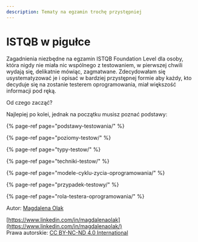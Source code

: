 ```yaml
---
description: Tematy na egzamin trochę przystępniej
---
```


# ISTQB w pigułce

Zagadnienia niezbędne na egzamin ISTQB Foundation Level dla osoby, która nigdy nie miała nic wspólnego z testowaniem, w pierwszej chwili wydają się, delikatnie mówiąc, zagmatwane. Zdecydowałam się usystematyzować je i opisać w bardziej przystępnej formie aby każdy, kto decyduje się na zostanie testerem oprogramowania, miał większość informacji pod ręką. 

Od czego zacząć?

Najlepiej po kolei, jednak na początku musisz poznać podstawy:

{% page-ref page="podstawy-testowania/" %}

{% page-ref page="poziomy-testow/" %}

{% page-ref page="typy-testow/" %}

{% page-ref page="techniki-testow/" %}

{% page-ref page="modele-cyklu-zycia-oprogramowania/" %}

{% page-ref page="przypadek-testowy/" %}

{% page-ref page="rola-testera-oprogramowania/" %}





Autor: [Magdalena Olak](https://www.linkedin.com/in/magdalenaolak/)

[https://www.linkedin.com/in/magdalenaolak](https://www.linkedin.com/in/magdalenaolak/)  
Prawa autorskie: [CC BY-NC-ND 4.0 International](https://creativecommons.org/licenses/by-nc-nd/4.0/)

